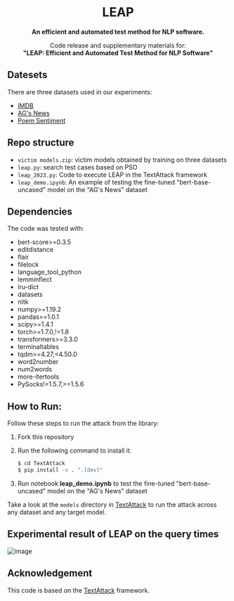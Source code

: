 <h1 align="center">LEAP</h1>


<p align="center">
<b>
An efficient and automated test method for NLP software.</b>

<p align="center">
Code release and supplementary materials for:</br>
  <b>"LEAP: Efficient and Automated Test Method for NLP Software"</b></br>
</p>

## Datesets
There are three datasets used in our experiments:

- [IMDB](https://s3.amazonaws.com/fast-ai-nlp/imdb.tgz)
- [AG's News](https://s3.amazonaws.com/fast-ai-nlp/ag_news_csv.tgz)
- [Poem Sentiment](https://github.com/google-research-datasets/poem-sentiment)

## Repo structure
- `victim models.zip`: victim models obtained by training on three datasets
- `leap.py`: search test cases based on PSO
- `leap_2023.py`: Code to execute LEAP in the TextAttack framework
- `leap_demo.ipynb`: An example of testing the fine-tuned "bert-base-uncased" model on the "AG's News" dataset


## Dependencies
The code was tested with:

- bert-score>=0.3.5
- editdistance
- flair
- filelock
- language_tool_python
- lemminflect
- lru-dict
- datasets
- nltk
- numpy>=1.19.2
- pandas>=1.0.1
- scipy>=1.4.1
- torch>=1.7.0,!=1.8
- transformers>=3.3.0
- terminaltables
- tqdm>=4.27,<4.50.0
- word2number
- num2words
- more-itertools
- PySocks!=1.5.7,>=1.5.6

## How to Run:
Follow these steps to run the attack from the library:

1. Fork this repository

2. Run the following command to install it.

   ```bash
   $ cd TextAttack
   $ pip install -e . ".[dev]"
   
3. Run notebook **leap_demo.ipynb** to test the fine-tuned "bert-base-uncased" model on the "AG's News" dataset

Take a look at the `models` directory in [TextAttack](https://github.com/RishabhMaheshwary/TextAttack/tree/hard_label_attack) to run the attack across any dataset and any target model.


## Experimental result of LEAP on the query times
![image](https://github.com/lumos-xiao/LEAP/blob/main/query-time.png)


## Acknowledgement

This code is based on the [TextAttack](https://github.com/QData/TextAttack) framework.
